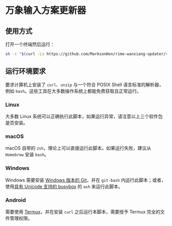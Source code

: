 # 万象输入方案更新器

## 使用方式

打开一个终端然后运行：

```sh
sh -c "$(curl -Ls https://github.com/MarksonHon/rime-wanxiang-updater/raw/refs/heads/main/updater.sh)"
```

## 运行环境要求

要求计算机上安装了 `curl`、`unzip` 与一个符合 POSIX Shell 语言标准的解析器，例如 `bash`。这些工具在大多数操作系统上都能免费获取且正常运行。

### Linux

大多数 Linux 系统可以正确执行此脚本，如果运行异常，请注意以上三个软件包是否安装。

### macOS

macOS 自带的 `zsh`，理论上可以直接运行此脚本。如果运行失败，建议从 `Homebrew` 安装 `bash`。

### Windows

Windows 需要安装 [Windows 版本的 Git][def0]，并在 `git-bash` 内运行此脚本；或者，使用[具有 Unicode 支持的 busybox][def2] 的 `ash` 来运行此脚本。

### Android

需要使用 [Termux][def1]，并在安装 `curl` 之后运行本脚本，需要授予 Termux 完全的文件管理权限。

[def0]: https://git-scm.com/downloads/win
[def1]: https://termux.dev/cn
[def2]: https://frippery.org/files/busybox/busybox64u.exe